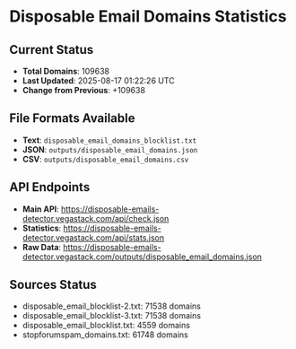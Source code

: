 # Disposable Email Domains Statistics

## Current Status
- **Total Domains**: 109638
- **Last Updated**: 2025-08-17 01:22:26 UTC
- **Change from Previous**: +109638

## File Formats Available
- **Text**: `disposable_email_domains_blocklist.txt`
- **JSON**: `outputs/disposable_email_domains.json`
- **CSV**: `outputs/disposable_email_domains.csv`

## API Endpoints
- **Main API**: https://disposable-emails-detector.vegastack.com/api/check.json
- **Statistics**: https://disposable-emails-detector.vegastack.com/api/stats.json
- **Raw Data**: https://disposable-emails-detector.vegastack.com/outputs/disposable_email_domains.json

## Sources Status
- disposable_email_blocklist-2.txt: 71538 domains
- disposable_email_blocklist-3.txt: 71538 domains
- disposable_email_blocklist.txt: 4559 domains
- stopforumspam_domains.txt: 61748 domains

